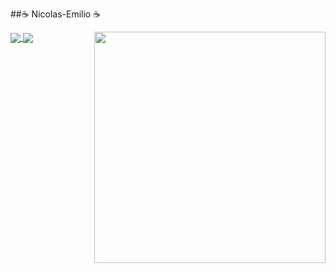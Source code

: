 ##☕ Nicolas-Emilio ☕


<img src=https://media3.giphy.com/media/v1.Y2lkPTc5MGI3NjExeG44cTgxeHJ6d3N2b2hkMHpqOXg3a2prcmEyZHprbm5lbzFiNGUzMiZlcD12MV9pbnRlcm5hbF9naWZfYnlfaWQmY3Q9Zw/h08ECPp28eYhRlFlHW/giphy.gif width="370px" align="right">



<a href="https://github.com/NicolasEmilio">
 <img align="center" src="https://github-readme-stats.vercel.app/api?username=NicolasEmilio-13o&show_icons=true&title_color=9d4edd&text_color=c77dff&icon_color=7b2cbf&bg_color=0d1117" />
</a>

<a href="https://github.com/NicolasEmilio-13">
  <img align="center" src="https://github-readme-stats.vercel.app/api/top-langs/?username=NicolasEmilio-13&title_color=9d4edd&text_color=c77dff&bg_color=0d1117" />
</a>

